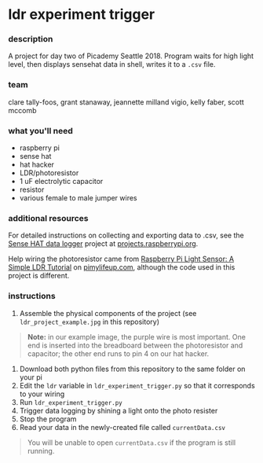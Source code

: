 # ldr experiment trigger

### description 
A project for day two of Picademy Seattle 2018. Program waits for high light level, then displays sensehat data in shell, writes it to a `.csv` file.
### team
clare tally-foos, grant stanaway, jeannette milland vigio, kelly faber, scott mccomb
### what you'll need
* raspberry pi
* sense hat
* hat hacker
* LDR/photoresistor
* 1 uF electrolytic capacitor
* resistor  
* various female to male jumper wires
### additional resources
For detailed instructions on collecting and exporting data to .csv, see the [Sense HAT data logger](https://projects.raspberrypi.org/en/projects/sense-hat-data-logger) project at [projects.raspberrypi.org](projects.raspberripi.org).  

Help wiring the photoresistor came from [Raspberry Pi Light Sensor: A Simple LDR Tutorial](https://pimylifeup.com/raspberry-pi-light-sensor/) on [pimylifeup.com](pimylifeup.com), although the code used in this project is different.

### instructions
1. Assemble the physical components of the project (see `ldr_project_example.jpg` in this repository)  
>**Note:** in our example image, the purple wire is most important. One end is inserted into the breadboard between the photoresistor and capacitor; the other end runs to pin 4 on our hat hacker.
1. Download both python files from this repository to the same folder on your pi
1. Edit the `ldr` variable in `ldr_experiment_trigger.py` so that it corresponds to your wiring
1. Run `ldr_experiment_trigger.py`
1. Trigger data logging by shining a light onto the photo resister
1. Stop the program
1. Read your data in the newly-created file called `currentData.csv`
> You will be unable to open `currentData.csv` if the program is still running.
